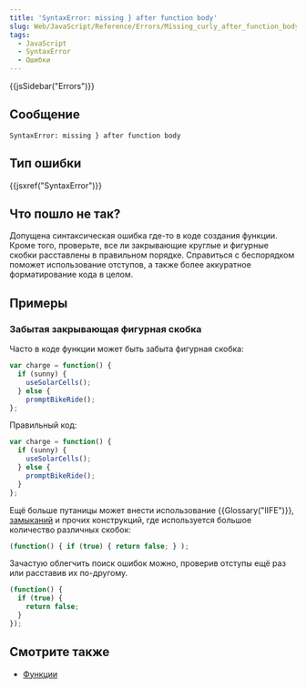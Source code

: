 ```yaml
---
title: 'SyntaxError: missing } after function body'
slug: Web/JavaScript/Reference/Errors/Missing_curly_after_function_body
tags:
  - JavaScript
  - SyntaxError
  - Ошибки
---
```


{{jsSidebar("Errors")}}

## Сообщение

```
SyntaxError: missing } after function body
```

## Тип ошибки

{{jsxref("SyntaxError")}}

## Что пошло не так?

Допущена синтаксическая ошибка где-то в коде создания функции. Кроме того, проверьте, все ли закрывающие круглые и фигурные скобки расставлены в правильном порядке. Справиться с беспорядком поможет использование отступов, а также более аккуратное форматирование кода в целом.

## Примеры

### Забытая закрывающая фигурная скобка

Часто в коде функции может быть забыта фигурная скобка:

```js example-bad
var charge = function() {
  if (sunny) {
    useSolarCells();
  } else {
    promptBikeRide();
};
```

Правильный код:

```js example-good
var charge = function() {
  if (sunny) {
    useSolarCells();
  } else {
    promptBikeRide();
  }
};
```

Ещё больше путаницы может внести использование {{Glossary("IIFE")}}, [замыканий](/ru/docs/Web/JavaScript/Closures) и прочих конструкций, где используется большое количество различных скобок:

```js example-bad
(function() { if (true) { return false; } );
```

Зачастую облегчить поиск ошибок можно, проверив отступы ещё раз или расставив их по-другому.

```js example-good
(function() {
  if (true) {
    return false;
  }
});
```

## Смотрите также

- [Функции](/ru/docs/Web/JavaScript/Guide/Functions)
